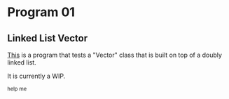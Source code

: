 # Program 01

## Linked List Vector

[This](./main.cpp) is a program that tests a "Vector" class that is built on top of a doubly linked list.

It is currently a WIP.

<sub>help me</sub>
